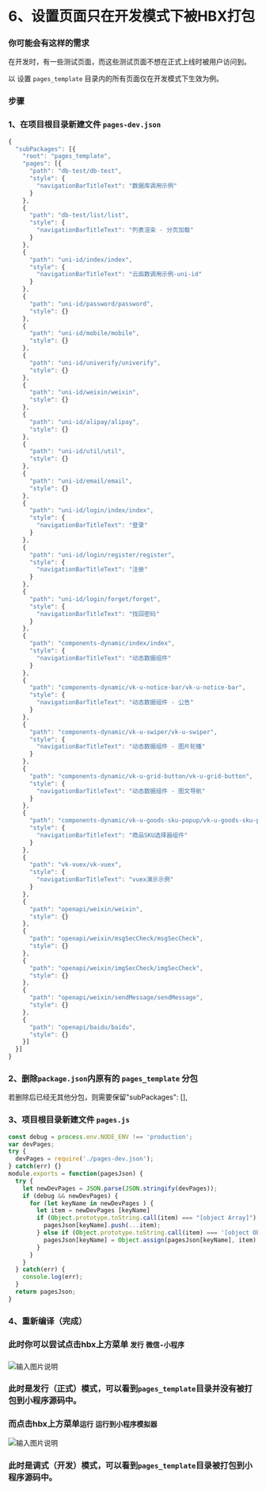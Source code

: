 # 6、设置页面只在开发模式下被HBX打包
 
### 你可能会有这样的需求
在开发时，有一些测试页面，而这些测试页面不想在正式上线时被用户访问到。

以 设置 `pages_template` 目录内的所有页面仅在开发模式下生效为例。
### 步骤
### 1、在项目根目录新建文件 `pages-dev.json`
```js
{
  "subPackages": [{
    "root": "pages_template",
    "pages": [{
      "path": "db-test/db-test",
      "style": {
        "navigationBarTitleText": "数据库调用示例"
      }
    },
    {
      "path": "db-test/list/list",
      "style": {
        "navigationBarTitleText": "列表渲染 - 分页加载"
      }
    },
    {
      "path": "uni-id/index/index",
      "style": {
        "navigationBarTitleText": "云函数调用示例-uni-id"
      }
    },
    {
      "path": "uni-id/password/password",
      "style": {}
    },
    {
      "path": "uni-id/mobile/mobile",
      "style": {}
    },
    {
      "path": "uni-id/univerify/univerify",
      "style": {}
    },
    {
      "path": "uni-id/weixin/weixin",
      "style": {}
    },
    {
      "path": "uni-id/alipay/alipay",
      "style": {}
    },
    {
      "path": "uni-id/util/util",
      "style": {}
    },
    {
      "path": "uni-id/email/email",
      "style": {}
    },
    {
      "path": "uni-id/login/index/index",
      "style": {
        "navigationBarTitleText": "登录"
      }
    },
    {
      "path": "uni-id/login/register/register",
      "style": {
        "navigationBarTitleText": "注册"
      }
    },
    {
      "path": "uni-id/login/forget/forget",
      "style": {
        "navigationBarTitleText": "找回密码"
      }
    },
    {
      "path": "components-dynamic/index/index",
      "style": {
        "navigationBarTitleText": "动态数据组件"
      }
    },
    {
      "path": "components-dynamic/vk-u-notice-bar/vk-u-notice-bar",
      "style": {
        "navigationBarTitleText": "动态数据组件 - 公告"
      }
    },
    {
      "path": "components-dynamic/vk-u-swiper/vk-u-swiper",
      "style": {
        "navigationBarTitleText": "动态数据组件 - 图片轮播"
      }
    },
    {
      "path": "components-dynamic/vk-u-grid-button/vk-u-grid-button",
      "style": {
        "navigationBarTitleText": "动态数据组件 - 图文导航"
      }
    },
    {
      "path": "components-dynamic/vk-u-goods-sku-popup/vk-u-goods-sku-popup",
      "style": {
        "navigationBarTitleText": "商品SKU选择器组件"
      }
    },
    {
      "path": "vk-vuex/vk-vuex",
      "style": {
        "navigationBarTitleText": "vuex演示示例"
      }
    },
    {
      "path": "openapi/weixin/weixin",
      "style": {}
    },
    {
      "path": "openapi/weixin/msgSecCheck/msgSecCheck",
      "style": {}
    },
    {
      "path": "openapi/weixin/imgSecCheck/imgSecCheck",
      "style": {}
    },
    {
      "path": "openapi/weixin/sendMessage/sendMessage",
      "style": {}
    },
    {
      "path": "openapi/baidu/baidu",
      "style": {}
    }]
  }]
}
```

### 2、删除`package.json`内原有的 `pages_template` 分包

若删除后已经无其他分包，则需要保留"subPackages": [],

### 3、项目根目录新建文件 `pages.js`
```js
const debug = process.env.NODE_ENV !== 'production';
var devPages;
try {
  devPages = require('./pages-dev.json');
} catch(err) {}
module.exports = function(pagesJson) {
  try {
    let newDevPages = JSON.parse(JSON.stringify(devPages));
    if (debug && newDevPages) {
      for (let keyName in newDevPages ) {
        let item = newDevPages [keyName]
        if (Object.prototype.toString.call(item) === "[object Array]") {
          pagesJson[keyName].push(...item);
        } else if (Object.prototype.toString.call(item) === '[object Object]') {
          pagesJson[keyName] = Object.assign(pagesJson[keyName], item);
        }
      }
    }
  } catch(err) {
    console.log(err);
  }
  return pagesJson;
}
```
### 4、重新编译（完成）
### 此时你可以尝试点击hbx上方菜单 `发行` `微信-小程序`
### 
![输入图片说明](https://vkceyugu.cdn.bspapp.com/VKCEYUGU-cf0c5e69-620c-4f3c-84ab-f4619262939f/3056162e-6acb-4d0c-a5f7-f9007a6828ba.png "屏幕截图.png")
### 此时是发行（正式）模式，可以看到`pages_template`目录并没有被打包到小程序源码中。
### 而点击hbx上方菜单`运行` `运行到小程序模拟器`
![输入图片说明](https://vkceyugu.cdn.bspapp.com/VKCEYUGU-cf0c5e69-620c-4f3c-84ab-f4619262939f/f2a4f6dc-2e0c-4bdd-9787-b9dcb788e978.png "屏幕截图.png")
### 此时是调式（开发）模式，可以看到`pages_template`目录被打包到小程序源码中。